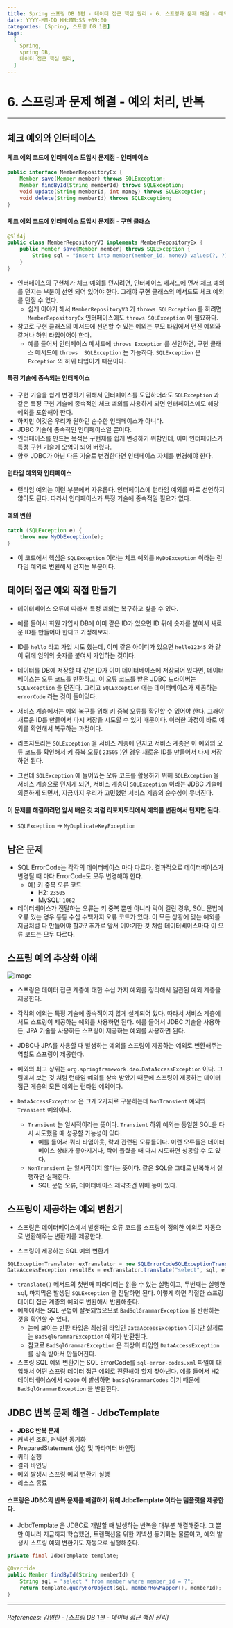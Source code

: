 ```yaml
---
title: Spring 스프링 DB 1편 - 데이터 접근 핵심 원리 - 6. 스프링과 문제 해결 - 예외 처리, 반복
date: YYYY-MM-DD HH:MM:SS +09:00
categories: [Spring, 스프링 DB 1편]
tags:
  [
    Spring,
    spring DB,
    데이터 접근 핵심 원리,
  ]
---
```


# 6. 스프링과 문제 해결 - 예외 처리, 반복

----
## 체크 예외와 인터페이스
#### **체크 예외 코드에 인터페이스 도입시 문제점 - 인터페이스**
```java
public interface MemberRepositoryEx {
    Member save(Member member) throws SQLException;
    Member findById(String memberId) throws SQLException;
    void update(String memberId, int money) throws SQLException;
    void delete(String memberId) throws SQLException;
}
```
#### **체크 예외 코드에 인터페이스 도입시 문제점 - 구현 클래스**
```java
@Slf4j
public class MemberRepositoryV3 implements MemberRepositoryEx {
    public Member save(Member member) throws SQLException {
        String sql = "insert into member(member_id, money) values(?, ?)";
    }
}
```
* 인터페이스의 구현체가 체크 예외를 던지려면, 인터페이스 메서드에 먼저 체크 예외를 던지는 부분이 선언
되어 있어야 한다. 그래야 구현 클래스의 메서드도 체크 예외를 던질 수 있다.
  * 쉽게 이야기 해서 `MemberRepositoryV3` 가 `throws SQLException` 를 하려면
`MemberRepositoryEx` 인터페이스에도 `throws SQLException` 이 필요하다.
* 참고로 구현 클래스의 메서드에 선언할 수 있는 예외는 부모 타입에서 던진 예외와 같거나 하위 타입이어야
한다.
  * 예를 들어서 인터페이스 메서드에 `throws Exception` 를 선언하면, 구현 클래스 메서드에 `throws 
SQLException` 는 가능하다. `SQLException` 은 `Exception` 의 하위 타입이기 때문이다.

#### **특정 기술에 종속되는 인터페이스**
* 구현 기술을 쉽게 변경하기 위해서 인터페이스를 도입하더라도 `SQLException` 과 같은 특정 구현 기술에 종속적인 체크 예외를 사용하게 되면 인터페이스에도 해당 예외를 포함해야 한다.
*  하지만 이것은 우리가 원하던 순수한 인터페이스가 아니다. 
*  JDBC 기술에 종속적인 인터페이스일 뿐이다. 
*  인터페이스를 만드는 목적은 구현체를 쉽게 변경하기 위함인데, 이미 인터페이스가 특정 구현 기술에 오염이 되어 버렸다. 
*  향후 JDBC가 아닌 다른 기술로 변경한다면 인터페이스 자체를 변경해야 한다.

#### **런타임 예외와 인터페이스**
* 런타임 예외는 이런 부분에서 자유롭다. 인터페이스에 런타임 예외를 따로 선언하지 않아도 된다. 따라서 인터페이스가 특정 기술에 종속적일 필요가 없다.

#### 예외 변환
```java
catch (SQLException e) {
    throw new MyDbException(e);
}
```
* 이 코드에서 핵심은 `SQLException` 이라는 체크 예외를 `MyDbException` 이라는 런타임 예외로 변환해서
던지는 부분이다.


## 데이터 접근 예외 직접 만들기
* 데이터베이스 오류에 따라서 특정 예외는 복구하고 싶을 수 있다.
* 예를 들어서 회원 가입시 DB에 이미 같은 ID가 있으면 ID 뒤에 숫자를 붙여서 새로운 ID를 만들어야 한다고 가정해보자.
* ID를 `hello` 라고 가입 시도 했는데, 이미 같은 아이디가 있으면 `hello12345` 와 같이 뒤에 임의의 숫자를 붙여서 가입하는 것이다.

* 데이터를 DB에 저장할 때 같은 ID가 이미 데이터베이스에 저장되어 있다면, 데이터베이스는 오류 코드를 반환하고, 이 오류 코드를 받은 JDBC 드라이버는 `SQLException` 을 던진다. 그리고 `SQLException` 에는 데이터베이스가 제공하는 `errorCode` 라는 것이 들어있다.

* 서비스 계층에서는 예외 복구를 위해 키 중복 오류를 확인할 수 있어야 한다. 그래야 새로운 ID를 만들어서 다시 저장을 시도할 수 있기 때문이다. 이러한 과정이 바로 예외를 확인해서 복구하는 과정이다. 
* 리포지토리는 `SQLException` 을 서비스 계층에 던지고 서비스 계층은 이 예외의 오류 코드를 확인해서 키 중복 오류( `23505` )인 경우 새로운 ID를 만들어서 다시 저장하면 된다.
* 그런데 `SQLException` 에 들어있는 오류 코드를 활용하기 위해 `SQLException` 을 서비스 계층으로 던지게 되면, 서비스 계층이 `SQLException` 이라는 JDBC 기술에 의존하게 되면서, 지금까지 우리가 고민했던 서비스 계층의 순수성이 무너진다. 

#### 이 문제를 해결하려면 앞서 배운 것 처럼 리포지토리에서 예외를 변환해서 던지면 된다.
* `SQLException` -> `MyDuplicateKeyException`

## 남은 문제
* SQL ErrorCode는 각각의 데이터베이스 마다 다르다. 결과적으로 데이터베이스가 변경될 때 마다
ErrorCode도 모두 변경해야 한다.
  * 예) 키 중복 오류 코드
    * H2: `23505`
    * MySQL: `1062`
* 데이터베이스가 전달하는 오류는 키 중복 뿐만 아니라 락이 걸린 경우, SQL 문법에 오류 있는 경우 등등
수십 수백가지 오류 코드가 있다. 이 모든 상황에 맞는 예외를 지금처럼 다 만들어야 할까? 추가로 앞서
이야기한 것 처럼 데이터베이스마다 이 오류 코드는 모두 다르다.

## 스프링 예외 추상화 이해

![image](https://github.com/tomy8964/CodingTestExercise/assets/103511161/aa572f9f-d21d-4d3b-8723-ff3ed508c8a3)

* 스프링은 데이터 접근 계층에 대한 수십 가지 예외를 정리해서 일관된 예외 계층을 제공한다.
* 각각의 예외는 특정 기술에 종속적이지 않게 설계되어 있다. 따라서 서비스 계층에서도 스프링이 제공하는
예외를 사용하면 된다. 예를 들어서 JDBC 기술을 사용하든, JPA 기술을 사용하든 스프링이 제공하는
예외를 사용하면 된다.
* JDBC나 JPA를 사용할 때 발생하는 예외를 스프링이 제공하는 예외로 변환해주는 역할도 스프링이
제공한다.

* 예외의 최고 상위는 `org.springframework.dao.DataAccessException` 이다. 그림에서 보는 것 처럼
런타임 예외를 상속 받았기 때문에 스프링이 제공하는 데이터 접근 계층의 모든 예외는 런타임 예외이다.
* `DataAccessException` 은 크게 2가지로 구분하는데 `NonTransient` 예외와 `Transient` 예외이다.
  * `Transient` 는 일시적이라는 뜻이다. `Transient` 하위 예외는 동일한 SQL을 다시 시도했을 때
성공할 가능성이 있다.
    * 예를 들어서 쿼리 타임아웃, 락과 관련된 오류들이다. 이런 오류들은 데이터베이스 상태가
좋아지거나, 락이 풀렸을 때 다시 시도하면 성공할 수 도 있다.
  * `NonTransient` 는 일시적이지 않다는 뜻이다. 같은 SQL을 그대로 반복해서 실행하면 실패한다.
    * SQL 문법 오류, 데이터베이스 제약조건 위배 등이 있다.

## 스프링이 제공하는 예외 변환기
* 스프링은 데이터베이스에서 발생하는 오류 코드를 스프링이 정의한 예외로 자동으로 변환해주는 변환기를 제공한다.

* 스프링이 제공하는 SQL 예외 변환기
```java
SQLExceptionTranslator exTranslator = new SQLErrorCodeSQLExceptionTranslator(dataSource);
DataAccessException resultEx = exTranslator.translate("select", sql, e);
```
* `translate()` 메서드의 첫번째 파라미터는 읽을 수 있는 설명이고, 두번째는 실행한 sql, 마지막은 발생된
`SQLException` 을 전달하면 된다. 이렇게 하면 적절한 스프링 데이터 접근 계층의 예외로 변환해서
반환해준다.
* 예제에서는 SQL 문법이 잘못되었으므로 `BadSqlGrammarException` 을 반환하는 것을 확인할 수 있다.
  * 눈에 보이는 반환 타입은 최상위 타입인 `DataAccessException` 이지만 실제로는
`BadSqlGrammarException` 예외가 반환된다.
  * 참고로 `BadSqlGrammarException` 은 최상위 타입인 `DataAccessException` 를 상속 받아서
만들어진다.
* 스프링 SQL 예외 변환기는 SQL ErrorCode를 `sql-error-codes.xml` 파일에 대입해서 어떤 스프링 데이터 접근 예외로
전환해야 할지 찾아낸다. 예를 들어서 H2 데이터베이스에서 `42000` 이 발생하면 `badSqlGrammarCodes`
이기 때문에 `BadSqlGrammarException` 을 반환한다.

## JDBC 반복 문제 해결 - JdbcTemplate
* **JDBC 반복 문제**
* 커넥션 조회, 커넥션 동기화
* PreparedStatement 생성 및 파라미터 바인딩
* 쿼리 실행
* 결과 바인딩
* 예외 발생시 스프링 예외 변환기 실행
* 리소스 종료
#### 스프링은 JDBC의 반복 문제를 해결하기 위해 JdbcTemplate 이라는 템플릿을 제공한다.
* JdbcTemplate 은 JDBC로 개발할 때 발생하는 반복을 대부분 해결해준다. 그 뿐만 아니라 지금까지 학습했던, 트랜잭션을 위한 커넥션 동기화는 물론이고, 예외 발생시 스프링 예외 변환기도 자동으로 실행해준다.


```java
private final JdbcTemplate template;

@Override
public Member findById(String memberId) {
    String sql = "select * from member where member_id = ?";
    return template.queryForObject(sql, memberRowMapper(), memberId);
}
```
----  

###### References: 김영한 - [스프링 DB 1편 - 데이터 접근 핵심 원리]

